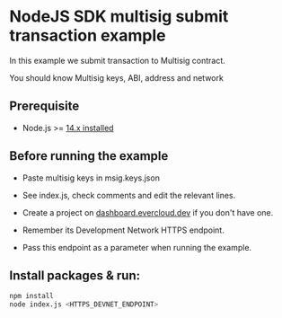 # NodeJS SDK multisig submit transaction example

In this example we submit transaction to Multisig contract.

You should know Multisig keys, ABI, address and network

## Prerequisite

-   Node.js >= [14.x installed](https://nodejs.org)

## Before running the example

-   Paste multisig keys in msig.keys.json
-   See index.js, check comments and edit the relevant lines.

-   Create a project on [dashboard.evercloud.dev](https://dashboard.evercloud.dev) if you don't have one.
-   Remember its Development Network HTTPS endpoint.
-   Pass this endpoint as a parameter when running the example.

## Install packages & run:

```sh
npm install
node index.js <HTTPS_DEVNET_ENDPOINT>
```
